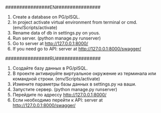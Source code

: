 ################EN################
1. Create a database on PG/plSQL.
2. In project activate virtual environment from terminal or cmd. (env/Scripts/activate)
3. Rename data of db in settings.py on yous.
4. Run server. (python manage.py runserver)
5. Go to server at http://127.0.0.1:8000/
6. If you need go to API: server at http://127.0.0.1:8000/swagger/

################RU################
1. Создайте базу данных в PG/plSQL.
2. В проекте активируйте виртуальное окружение из терминала или командной строки. (env/Scripts/activate)
3. Измените параметры базы данных в settings.py на ваши.
4. Запустите сервер. (python manage.py runserver)
5. Перейдите по адрессу http://127.0.0.1:8000/
6. Если необходимо перейти к API: server at http://127.0.0.1:8000/swagger/
